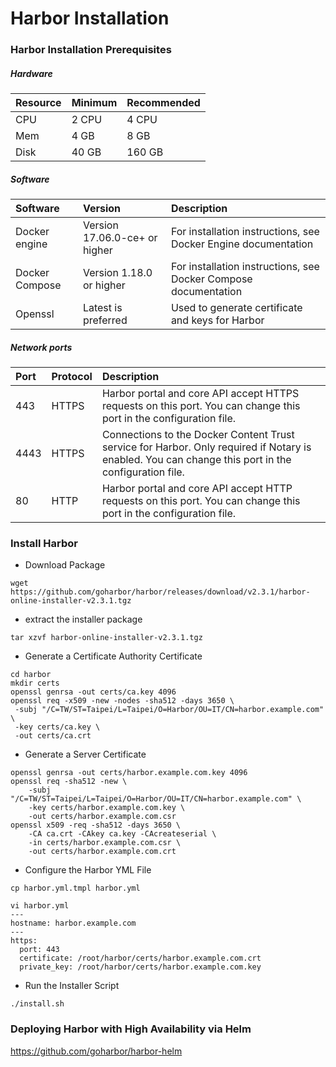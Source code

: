 # Harbor Installation

### Harbor Installation Prerequisites

##### Hardware

Resource |Minimum |Recommended
:----|:----|:----
CPU	|2 CPU |4 CPU
Mem	|4 GB |8 GB
Disk |40 GB |160 GB

##### Software

Software |Version |Description
:----|:----|:----
Docker engine	|Version 17.06.0-ce+ or higher	|For installation instructions, see Docker Engine documentation
Docker Compose	|Version 1.18.0 or higher	|For installation instructions, see Docker Compose documentation
Openssl	|Latest is preferred	|Used to generate certificate and keys for Harbor

##### Network ports

Port |Protocol |Description
:----|:----|:----
443	|HTTPS	|Harbor portal and core API accept HTTPS requests on this port. You can change this port in the configuration file.
4443 |HTTPS	|Connections to the Docker Content Trust service for Harbor. Only required if Notary is enabled. You can change this port in the configuration file.
80 |HTTP |Harbor portal and core API accept HTTP requests on this port. You can change this port in the configuration file.



### Install Harbor

- Download Package

```
wget https://github.com/goharbor/harbor/releases/download/v2.3.1/harbor-online-installer-v2.3.1.tgz
```

- extract the installer package

```
tar xzvf harbor-online-installer-v2.3.1.tgz
```

- Generate a Certificate Authority Certificate

```
cd harbor
mkdir certs
openssl genrsa -out certs/ca.key 4096
openssl req -x509 -new -nodes -sha512 -days 3650 \
 -subj "/C=TW/ST=Taipei/L=Taipei/O=Harbor/OU=IT/CN=harbor.example.com" \
 -key certs/ca.key \
 -out certs/ca.crt
```

- Generate a Server Certificate

```
openssl genrsa -out certs/harbor.example.com.key 4096
openssl req -sha512 -new \
    -subj "/C=TW/ST=Taipei/L=Taipei/O=Harbor/OU=IT/CN=harbor.example.com" \
    -key certs/harbor.example.com.key \
    -out certs/harbor.example.com.csr
openssl x509 -req -sha512 -days 3650 \
    -CA ca.crt -CAkey ca.key -CAcreateserial \
    -in certs/harbor.example.com.csr \
    -out certs/harbor.example.com.crt
```

- Configure the Harbor YML File

```
cp harbor.yml.tmpl harbor.yml
```

```
vi harbor.yml
---
hostname: harbor.example.com
---
https:
  port: 443
  certificate: /root/harbor/certs/harbor.example.com.crt
  private_key: /root/harbor/certs/harbor.example.com.key
```

- Run the Installer Script

```
./install.sh
```



### Deploying Harbor with High Availability via Helm

https://github.com/goharbor/harbor-helm